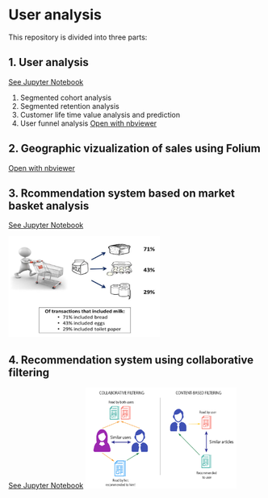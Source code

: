 # User analysis

This repository is divided into three parts:


## 1. User analysis
[See Jupyter Notebook](cohort%20retention%20and%20CLV.ipynb)
  1. Segmented cohort analysis
  2. Segmented retention analysis
  3. Customer life time value analysis and prediction
  4. User funnel analysis  [Open with nbviewer](https://nbviewer.jupyter.org/github/reejungkim/User-Analysis/blob/master/Expedia%20Funnel%20analysis.ipynb)
  
## 2. Geographic vizualization of sales using Folium
  [Open with nbviewer](https://nbviewer.jupyter.org/github/reejungkim/User-Analysis/blob/master/Geographic%20mapping%20-%20Folium.ipynb)

## 3. Rcommendation system based on market basket analysis
[See Jupyter Notebook](Market%20Basket%20Analysis.ipynb)
<!-- ![market basket](image/market%20basket%20analysis.jpg) -->
<img src="image/market%20basket%20analysis.jpg" height="200" width="300">

## 4. Recommendation system using collaborative filtering
[See Jupyter Notebook](Movie%20recommendation%20system.ipynb)
<img src="image/collabFilter.png" height="200" width="300">
